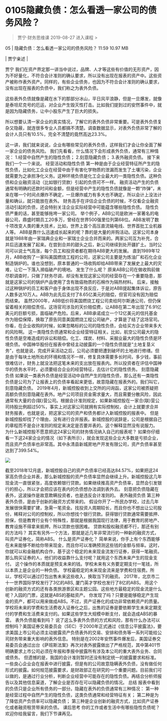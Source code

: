 # 0105隐藏负债：怎么看透一家公司的债务风险？
> 贾宁·财务思维课
2019-08-27
进入课程 >

05 | 隐藏负债：怎么看透一家公司的债务风险？
11:59 10.97 MB

| 贾宁亲述 |

贾宁
我们在资产界定那一讲当中说过，品牌、人才等这些有价值的无形资产，因为不好量化，不符合会计准则的确认要求，所以没有出现在报表的资产中。这些资产被称作表外资产。同样的，有些企业债务，也因为不符合会计准则的确认要求，没有出现在报表的负债中，我们称之为表外负债。

这些表外负债就像是藏在水下的那部分冰山，平日风平浪静，但是一旦爆发，就像是泰坦尼克号的厄运，对企业产生毁灭性打击。比如我们提到过的安然事件中，就是因为隐藏债务，让中小股东产生了巨大的损失。

所以想要认清一家企业的真实情况，了解它的表外负债非常重要。可是表外负债复杂又隐蔽，就连很多专业人员都搞不清楚。调查数据显示，对表外负债非常了解的会计人员只有10.5%，完全不清楚的竟然高达23.3%。 

这一讲，我们就来说说，企业有哪些常见的表外负债，这样我们才会让你全面了解一家企业的债务风险。
我们先看看，什么情况下会形成表外负债，通常有三种情况：
1.经营中自然产生的隐性负债；
2.刻意隐藏负债；
3.表外融资负债。
接下来我们一个一个来说。
经营活动和隐性负债
第一种是由于企业经营特征所产生的隐性负债，比如化工企业在经营中由于有害化学物质的泄漏而发生了土壤污染，企业就需要为之承担净化义务。这种环境负债是化工企业最大的一类隐性负债。这种负债和企业融资活动（比如银行贷款）引起的负债可不一样。
融资活动产生的负债通常有明确的还款时间和金额，但是经营中产生的隐性负债就像是一颗“炸弹”，未来在哪一个时间点爆炸不确定，一旦爆炸威力有多大也不确定，所以会计上没法计量和确认，就只能放在表外。
财务高手在评估企业负债的时候，不仅看企业融资活动引起的负债，还会特别关注企业实际经营中可能蕴含哪些隐性负债。
隐性负债严重的话，甚至能够拖垮一家公司。
举个例子，ABB公司是欧洲一家著名的电器公司，鼎盛时期员工20多万，曾经在世界500强里位列第68位。ABB发明了数十项改变人类的重大技术，比如，世界上首个高压直流输电线、世界首批工业机器人等。
ABB是靠什么迅速成长起来的呢？靠的是大量的并购活动。这家公司本身就是1988年由一家瑞典企业和一家瑞士企业合并而来的。两家公司互为补充，合并后迅速发展了起来。在尝到合并的甜头之后，新公司继续到处开疆扩土。当时公司可以说士气高涨，每个员工和投资者都在期待ABB更大的发展。
直到1989年12月，ABB收购了一家叫美国燃烧工程的公司，这家公司主要是为炼油厂和石化企业制造锅炉的。谁也没想到，原本普通的一场收购却给ABB带来了发展史上最大的灾难，让它一下落入濒临破产的境地。
发生了什么呢？
原来ABB公司在做收购前做尽职调查时，只做了财务尽调，却没有发现这家公司的经营存在一个重要隐患，那就是这家公司的锅炉产品使用了含有致癌物质的石棉作为隔热材料。
后来，接触过这种锅炉的员工和客户由于身体出现不良反应，于是对ABB提起集体诉讼，原告人数多达10万人。ABB为此先后支付了8.65亿美元的赔偿，但官司没有因为赔偿而结束。
虽然2000年，ABB低价将美国燃烧工程公司卖给阿尔斯通公司，但仍保留着相关的赔偿责任。这场官司涉及的天价赔偿费，让ABB在第二年出现了6.91亿美元的巨额亏损，面临破产危险。后来，ABB承诺成立一个12亿美元的信托基金作为赔偿保障，换取了原告同意美国燃烧工程公司破产，才算是了结了这场官司。
你看，在企业收购的时候，如果忽略标的公司的隐性负债，会给买方企业带来多大的风险啊。
这一类隐性负债通常和企业经营特征相关。比如，航空公司最大的隐性负债是空难造成的诉讼和赔偿。化工、煤炭、材料、采掘业最大的隐性负债是环境负债。中国神华股份在报表中曾经主动披露的一个隐性负债就是“土地复垦义务”，也就是说，完成开采活动之后，公司必须要把遭到破坏的土地进行修缮。但是由于每块土地所处的环境和情况不一样，修复具体需要多长时间，多少钱，事前很难估计，财务上就没法把这笔未来的支出放在报表内。所以投资者在评估中国神华的债务水平时，必须要结合企业的经营特征，去估计它的隐性债务。
刻意隐藏负债
如果说一类表外负债是经营活动中自然产生的隐性负债，那么还有一类隐性负债是公司为了让报表上的负债率看起来更低，故意隐藏在报表外的。我们叫它，刻意隐藏负债。
2019年4月，新城控股收到上交所的问询函，这家公司被质疑把高额负债刻意隐藏在表外。地产公司项目资金需求量大，而且需要分散风险，因此通常有大量的合(联)营公司。根据会计准则规定，如果新城控股在一家合(联)营公司持股比例超过50%，事实上对这家公司就拥有实际控制权，会计上就要求合并财务报表，也就是说，把这家公司的资产和债务都计入新城控股的报表中。
但是新城控股却找了个理由，没有进行合并报表。新城控股的说辞是，公司是根据自己的章程而不是会计准则的规定来决定是否要并表的。这个解释显然没有说服力。
为什么新城控股不愿意把这24家公司的财务情况纳入自己的报表呢？
如果你仔细看一下这24家企业的情况（如下表所示），就会发现这些企业大多数是亏损企业，而且资产负债率也非常高。其中永清县新城房地产开发有限公司，资产负债率甚至达到了399.54%。

![](https://raw.githubusercontent.com/dalong0514/selfstudy/master/图片链接/金融/2019047.jpeg)

截至2018年12月底，新城控股自己的资产负债率已经高达84.57%，如果把这24家高负债企业并表，那么新城控股的资产负债率显然会继续上升。新城控股这几年现金流一直很紧张，高度依赖银行贷款。如果继续推高资产负债率，显然会引发银行的担心，所以才会把应该在表内的负债想办法调到表外去。
刻意把负债隐藏在表外，这波操作是故意欺瞒投资者，也是违反会计准则的。
表外融资负债
第三种表外负债，是由于创新的融资方式带来的。
假设你开了一所民办学校，过去几年发展很快需要扩建，急需一笔资金。找投资人周期较长，而且你也不想出让公司股份，稀释对公司的控制权，所以你想找个银行贷款。获得银行贷款通常需要抵押、担保，但是教育行业有个特殊性，那就是根据我国现行法律，用于教育的房地产、教育设施不得拿来抵押。所以贷款也很困难。
贷款和股权融资都不行，那还有别的方法吗？
其实有另外一个方法，那就是近几年非常流行的一种新的融资方式，叫资产证券化，简称ABS。
什么是资产证券化？
简单来说，你手上有个东西能够在未来能够不断给你带来现金，而且你可以准确预测这些钱的金额与频率。这时，你就可以和金融机构合作，基于这个稳定的未来现金流发行证券，获得一笔融资。那么购买证券的人，他们的收益靠什么支付呢？就用这个东西未来产生的现金支付。
这个操作的本质就是预支未来的钱。学校未来有义务要定期支付一笔钱，所以本质上是企业的一种负债。
学校最稳定的未来现金流来是学费和住宿费。所以，学校可以通过打包出售未来这些收入，换取当下的融资。
2017年，北京市二十一世界国际学校发行了3亿的ABS, 厦门英才学校也发行了8亿的ABS。
用这个创新的融资方式的还有各类旅游景区和主题公园。这些地方最稳定的现金流是什么呢？入园的门票，这就是ABS的基础资产。
你发现了吗？只要是能够稳定产生现金的资产，都可以用来做成ABS。不过，资产证券化的成功非常依赖资产的质量。学校将未来的学费和生活费收入证券化之后，出售的证券是要依赖学生未来定期支付的学费和生活费来支付的。如果这些学生大规模中断支付，就会造成ABS的暴雷。
表外负债能看到吗？
说了这么多表外负债的方式和风险，那有什么办法可以控制吗？美国证券交易委员会（SEC）于2000年正式通过《信息公平披露法》，要求美国上市公司必须主动披露资产负债表外的交易、安排和债务等一系列可能给公司财务带来重大影响的表外信息。
特别是在2002年安然事件爆发后，美国证券交易委员会通过出台《萨班斯法案》再次对表外披露做出了严格规范，其中第401节明确要求上市公司必须在年报和季报中披露所有涉及本公司的重大表外业务、合同或债务。
但遗憾的是，我国的会计准则暂时还没有制定统一的披露要求和标准。一些良心企业会在报表中进行披露，但是有的公司故意隐瞒表外负债，没有做任何形式的披露。如何规范披露要求，是财政部正在研究的一个重要问题。目前我们可以做的，是通过行业分析，判断企业经营中可能存在的隐性负债。再结合分析师报告以及其他信息渠道，了解企业是否存在可以隐藏负债的情况。
总结
报表中看到的负债只是企业所有债务的一部分。隐藏在表外的负债通常有三种情况：
第一种是经营过程中自然产生的隐性负债，这类负债通常和经营特征有关；
第二种是为了降低资产负债率可以隐藏负债；
第三种是企业创新的融资方式，比如资产证券化或者融资租赁带来的负债。
课后思考
你的工作或者生活中有哪些隐性负债呢？
欢迎你给我留言，我们下节课再见。